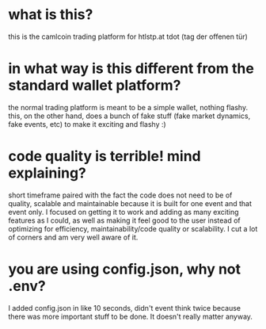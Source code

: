 # what is this?
this is the camlcoin trading platform for htlstp.at tdot (tag der offenen tür)

# in what way is this different from the standard wallet platform?
the normal trading platform is meant to be a simple wallet, nothing flashy. this, on the other hand, does a bunch of fake stuff (fake market dynamics, fake events, etc) to make it exciting and flashy :)

# code quality is terrible! mind explaining?
short timeframe paired with the fact the code does not need to be of quality, scalable and maintainable because it is built for one event and that event only. I focused on getting it to work and adding as many exciting features as I could, as well as making it feel good to the user instead of optimizing for efficiency, maintainability/code quality or scalability. I cut a lot of corners and am very well aware of it.

# you are using config.json, why not .env?
I added config.json in like 10 seconds, didn't event think twice because there was more important stuff to be done. It doesn't really matter anyway.